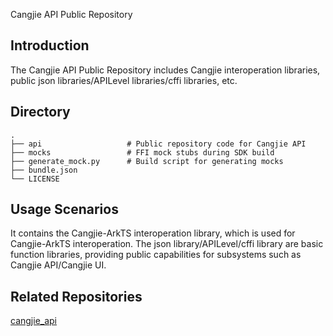 Cangjie API Public Repository

## Introduction
The Cangjie API Public Repository includes Cangjie interoperation libraries, public json libraries/APILevel libraries/cffi libraries, etc.

## Directory

```
.
├── api                   # Public repository code for Cangjie API
├── mocks                 # FFI mock stubs during SDK build
├── generate_mock.py      # Build script for generating mocks
├── bundle.json
└── LICENSE
```

## Usage Scenarios
It contains the Cangjie-ArkTS interoperation library, which is used for Cangjie-ArkTS interoperation. The json library/APILevel/cffi library are basic function libraries, providing public capabilities for subsystems such as Cangjie API/Cangjie UI.

## Related Repositories
[cangjie_api](https://gitcode.com/Cangjie/cangjie-api/tree/dev)

